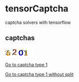 # tensorCaptcha
captcha solvers with tensorflow 

## captchas

![img](captchaType1/example.gif)

[Go to captcha type 1](captchaType1)

[Go to captcha type 1 without split](captchaType1_noSplit)
